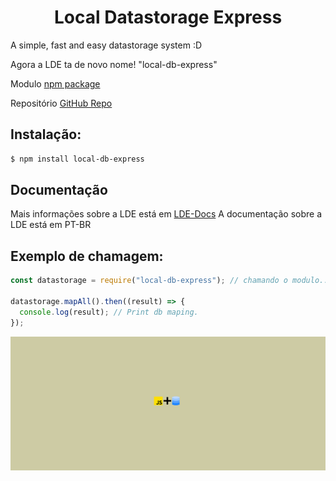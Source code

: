 <h1 align="center">Local Datastorage Express</h1>

A simple, fast and easy datastorage system :D

Agora a LDE ta de novo nome! "local-db-express"

Modulo [npm package](https://www.npmjs.com/package/local-db-express)

Repositório [GitHub Repo](https://github.com/RamiresOliv/local-db-express)

## Instalação:

```sh
$ npm install local-db-express
```

## Documentação

Mais informações sobre a LDE está em [LDE-Docs](https://gabriel-ramires-de-oliveira.gitbook.io/local-db-express-docs)
A documentação sobre a LDE está em PT-BR

## Exemplo de chamagem:

```js
const datastorage = require("local-db-express"); // chamando o modulo...

datastorage.mapAll().then((result) => {
  console.log(result); // Print db maping.
});
```

<img src="background.png" align="center">
